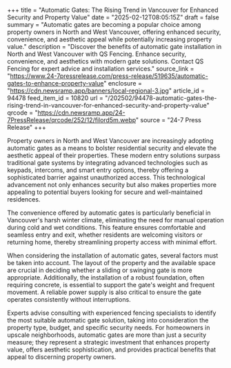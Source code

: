 +++
title = "Automatic Gates: The Rising Trend in Vancouver for Enhanced Security and Property Value"
date = "2025-02-12T08:05:15Z"
draft = false
summary = "Automatic gates are becoming a popular choice among property owners in North and West Vancouver, offering enhanced security, convenience, and aesthetic appeal while potentially increasing property value."
description = "Discover the benefits of automatic gate installation in North and West Vancouver with QS Fencing. Enhance security, convenience, and aesthetics with modern gate solutions. Contact QS Fencing for expert advice and installation services."
source_link = "https://www.24-7pressrelease.com/press-release/519635/automatic-gates-to-enhance-property-value"
enclosure = "https://cdn.newsramp.app/banners/local-regional-3.jpg"
article_id = 94478
feed_item_id = 10820
url = "/202502/94478-automatic-gates-the-rising-trend-in-vancouver-for-enhanced-security-and-property-value"
qrcode = "https://cdn.newsramp.app/24-7PressRelease/qrcode/252/12/filord5m.webp"
source = "24-7 Press Release"
+++

<p>Property owners in North and West Vancouver are increasingly adopting automatic gates as a means to bolster residential security and elevate the aesthetic appeal of their properties. These modern entry solutions surpass traditional gate systems by integrating advanced technologies such as keypads, intercoms, and smart entry options, thereby offering a sophisticated barrier against unauthorized access. This technological advancement not only enhances security but also makes properties more appealing to potential buyers looking for secure and well-maintained residences.</p><p>The convenience offered by automatic gates is particularly beneficial in Vancouver's harsh winter climate, eliminating the need for manual operation during cold and wet conditions. This feature ensures comfortable and seamless entry and exit, whether residents are welcoming visitors or returning home, thereby streamlining property access with minimal effort.</p><p>When considering the installation of automatic gates, several factors must be taken into account. The layout of the property and the available space are crucial in deciding whether a sliding or swinging gate is more appropriate. Additionally, the installation of a robust foundation, often requiring concrete, is essential to support the gate's weight and frequent movement. A reliable power supply is also critical to ensure the gate operates consistently without interruptions.</p><p>Experts advise consulting with experienced fencing specialists to identify the most suitable automatic gate solution, taking into consideration the property type, budget, and specific security needs. For homeowners in upscale neighborhoods, automatic gates are more than just a security measure; they represent a strategic investment that enhances property value, offers aesthetic sophistication, and provides practical benefits that appeal to discerning property owners.</p>